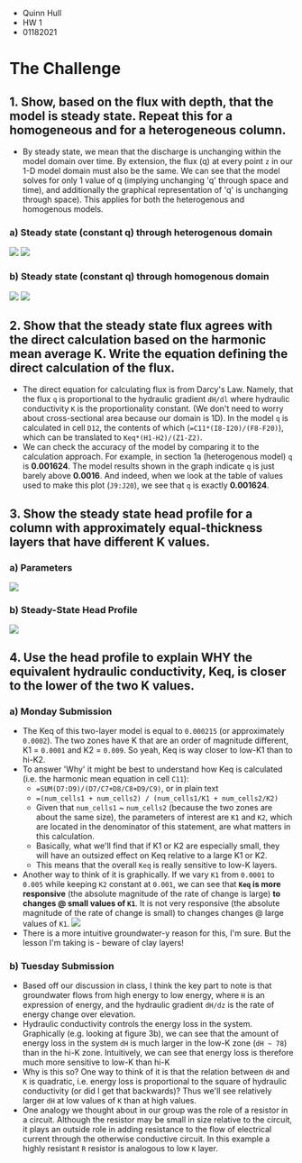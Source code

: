* Quinn Hull
* HW 1
* 01182021


# The Challenge
## 1. Show, based on the flux with depth, that the model is steady state. Repeat this for a homogeneous and for a heterogeneous column.
  * By steady state, we mean that the discharge is unchanging within the model domain over time. By extension, the flux (q) at every point `z` in our 1-D model domain must also be the same. We can see that the model solves for only 1 value of q (implying unchanging 'q' through space and time), and additionally the graphical representation of 'q' is unchanging through space). This applies for both the heterogenous and homogenous models.

  ### **a) Steady state (constant q) through heterogenous domain**
  ![](assets/TheChallenge_Hull-aa0bedf1.png)
  ![](assets/TheChallenge_Hull-79b9bac7.png)

  ### **b) Steady state (constant q) through homogenous domain**
  ![](assets/TheChallenge_Hull-53b7c019.png)
  ![](assets/TheChallenge_Hull-cecbc870.png)

## 2. Show that the steady state flux agrees with the direct calculation based on the harmonic mean average K. Write the equation defining the direct calculation of the flux.
  * The direct equation for calculating flux is from Darcy's Law. Namely, that the flux `q` is proportional to the hydraulic gradient `dH/dl` where hydraulic conductivity `K` is the proportionality constant. (We don't need to worry about cross-sectional area because our domain is 1D). In the model `q` is calculated in cell `D12`, the contents of which (`=C11*(I8-I20)/(F8-F20)`), which can be translated to `Keq*(H1-H2)/(Z1-Z2)`.
  * We can check the accuracy of the model by comparing it to the calculation approach. For example, in section 1a (heterogenous model) `q` is **0.001624**. The model results shown in the graph indicate `q` is just barely above **0.0016**. And indeed, when we look at the table of values used to make this plot (`J9:J20`), we see that `q` is exactly **0.001624**.

## 3. Show the steady state head profile for a column with approximately equal-thickness layers that have different K values.

  ### **a) Parameters**
  ![](assets/TheChallenge_Hull-f70f67f3.png)

  ### **b) Steady-State Head Profile**
  ![](assets/TheChallenge_Hull-51c1e315.png)


## 4. Use the head profile to explain WHY the equivalent hydraulic conductivity, Keq, is closer to the lower of the two K values.

  ### a) Monday Submission

  * The Keq of this two-layer model is equal to `0.000215` (or approximately `0.0002`). The two zones have K that are an order of magnitude different, K1 = `0.0001` and K2 = `0.009`. So yeah, Keq is way closer to low-K1 than to hi-K2.
  * To answer 'Why' it might be best to understand how Keq is calculated (i.e. the harmonic mean equation in cell `C11`):
    * `=SUM(D7:D9)/(D7/C7+D8/C8+D9/C9)`, or in plain text
    * `=(num_cells1 + num_cells2) / (num_cells1/K1 + num_cells2/K2)`
    * Given that `num_cells1` ~ `num_cells2` (because the two zones are about the same size), the parameters of interest are `K1` and `K2`, which are located in the denominator of this statement, are what matters in this calculation.
    * Basically, what we'll find that if K1 or K2 are especially small, they will have an outsized effect on Keq relative to a large K1 or K2.
    * This means that the overall `Keq` is really sensitive to low-K layers.
  * Another way to think of it is graphically. If we vary `K1` from `0.0001` to `0.005` while keeping `K2` constant at `0.001`, we can see that **`Keq` is more responsive** (the absolute magnitude of the rate of change is large) **to changes @ small values of `K1`**. It is not  very responsive (the absolute magnitude of the rate of change is small) to changes changes @ large values of `K1`.
  ![](assets/TheChallenge_Hull-2467ab26.png)
  * There is a more intuitive groundwater-y reason for this, I'm sure. But the lesson I'm taking is - beware of clay layers!

  ### b) Tuesday Submission

  * Based off our discussion in class, I think the key part to note is that groundwater flows from high energy to low energy, where `H` is an expression of energy, and the hydraulic gradient `dH/dz` is the rate of energy change over elevation.
  * Hydraulic conductivity controls the energy loss in the system. Graphically (e.g. looking at figure 3b), we can see that the amount of energy loss in the system `dH` is much larger in the low-K zone (`dH ~ 78`) than in the hi-K zone. Intuitively, we can see that energy loss is therefore much more sensitive to low-K than hi-K
  * Why is this so? One way to think of it is that the relation between `dH` and `K` is quadratic, i.e. energy loss is proportional to the square of hydraulic conductivity (or did I get that backwards)? Thus we'll see relatively larger `dH` at low values of `K` than at high values.
  * One analogy we thought about in our group was the role of a resistor in a circuit. Although the resistor may be small in size relative to the circuit, it plays an outside role in adding resistance to the flow of electrical current through the otherwise conductive circuit. In this example a highly resistant `R` resistor is analogous to low `K` layer. 
